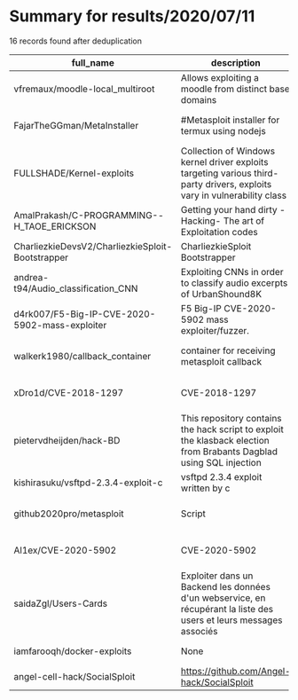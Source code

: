 
# Summary for results/2020/07/11
    
16 records found after deduplication

| full_name | description | html_url | matched_list | matched_count | pushed_at | size | stargazers_count | language | forks_count | vul_ids |
|--------------------------------------------------|--------------------------------------------------------------------------------------------------------------------------|---------------------------------------------------------------------|----------------------------------|-----------------|---------------------------|--------|--------------------|------------------|---------------|-------------------|
| vfremaux/moodle-local_multiroot | Allows exploiting a moodle from distinct base domains | https://github.com/vfremaux/moodle-local_multiroot | ['exploit'] | 1 | 2020-07-11 16:06:51+00:00 | 19 | 1 | PHP | 0 | [] |
| FajarTheGGman/MetaInstaller | #Metasploit installer for termux using nodejs | https://github.com/FajarTheGGman/MetaInstaller | ['metasploit module OR payload'] | 1 | 2020-07-11 00:58:24+00:00 | 49 | 0 | JavaScript | 0 | [] |
| FULLSHADE/Kernel-exploits | Collection of Windows kernel driver exploits targeting various third-party drivers, exploits vary in vulnerability class | https://github.com/FULLSHADE/Kernel-exploits | ['exploit'] | 1 | 2020-07-11 03:25:32+00:00 | 478 | 3 | C++ | 1 | [] |
| AmalPrakash/C-PROGRAMMING--H_TAOE_ERICKSON | Getting your hand dirty - Hacking- The art of Exploitation codes | https://github.com/AmalPrakash/C-PROGRAMMING--H_TAOE_ERICKSON | ['exploit'] | 1 | 2020-07-11 19:14:57+00:00 | 1 | 0 | C | 0 | [] |
| CharliezkieDevsV2/CharliezkieSploit-Bootstrapper | CharliezkieSploit Bootstrapper | https://github.com/CharliezkieDevsV2/CharliezkieSploit-Bootstrapper | ['sploit'] | 1 | 2020-07-11 13:43:28+00:00 | 3 | 0 | nan | 0 | [] |
| andrea-t94/Audio_classification_CNN | Exploiting CNNs in order to classify audio excerpts of UrbanShound8K | https://github.com/andrea-t94/Audio_classification_CNN | ['exploit'] | 1 | 2020-07-11 19:42:54+00:00 | 1904 | 0 | Jupyter Notebook | 0 | [] |
| d4rk007/F5-Big-IP-CVE-2020-5902-mass-exploiter | F5 Big-IP CVE-2020-5902 mass exploiter/fuzzer. | https://github.com/d4rk007/F5-Big-IP-CVE-2020-5902-mass-exploiter | ['cve-2', 'exploit'] | 2 | 2020-07-11 14:10:11+00:00 | 43 | 3 | Python | 5 | ['CVE-2020-5902'] |
| walkerk1980/callback_container | container for receiving metasploit callback | https://github.com/walkerk1980/callback_container | ['metasploit module OR payload'] | 1 | 2020-07-11 01:43:16+00:00 | 111 | 0 | C# | 0 | [] |
| xDro1d/CVE-2018-1297 | CVE-2018-1297 | https://github.com/xDro1d/CVE-2018-1297 | ['cve-2'] | 1 | 2020-07-11 04:20:35+00:00 | 11 | 0 | Python | 0 | ['CVE-2018-1297'] |
| pietervdheijden/hack-BD | This repository contains the hack script to exploit the klasback election from Brabants Dagblad using SQL injection | https://github.com/pietervdheijden/hack-BD | ['exploit'] | 1 | 2020-07-11 07:51:48+00:00 | 12 | 0 | Python | 0 | [] |
| kishirasuku/vsftpd-2.3.4-exploit-c | vsftpd 2.3.4 exploit written by c | https://github.com/kishirasuku/vsftpd-2.3.4-exploit-c | ['exploit'] | 1 | 2020-07-11 09:53:27+00:00 | 0 | 0 | | 0 | [] |
| github2020pro/metasploit | Script | https://github.com/github2020pro/metasploit | ['metasploit module OR payload'] | 1 | 2020-07-11 13:42:07+00:00 | 0 | 0 | | 0 | [] |
| Al1ex/CVE-2020-5902 | CVE-2020-5902 | https://github.com/Al1ex/CVE-2020-5902 | ['cve-2'] | 1 | 2020-07-11 14:12:18+00:00 | 15372 | 5 | Java | 1 | ['CVE-2020-5902'] |
| saidaZgl/Users-Cards | Exploiter dans un Backend les données d'un webservice, en récupérant la liste des users et leurs messages associés | https://github.com/saidaZgl/Users-Cards | ['exploit'] | 1 | 2020-07-11 14:36:42+00:00 | 30 | 0 | HTML | 0 | [] |
| iamfarooqh/docker-exploits | None | https://github.com/iamfarooqh/docker-exploits | ['exploit'] | 1 | 2020-07-11 18:47:05+00:00 | 1 | 0 | C | 0 | [] |
| angel-cell-hack/SocialSploit | https://github.com/Angel-hack/SocialSploit | https://github.com/angel-cell-hack/SocialSploit | ['sploit'] | 1 | 2020-07-11 23:00:08+00:00 | 0 | 1 | nan | 0 | [] |
